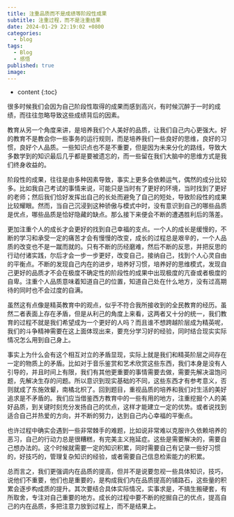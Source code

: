 ```yaml
---
title: 注重品质而不是成绩等阶段性成果
subtitle: 注重过程，而不是注重结果
date: 2024-01-29 22:19:02 +0800
categories:
  - blog
tags:
  - Blog
  - 感悟
published: true
image:
---
```

* content
{:toc}


很多时候我们会因为自己阶段性取得的成果而感到高兴，有时候沉醉于一时的成绩，而往往忽略导致这些成绩背后的因素。

教育从另一个角度来讲，是培养我们个人美好的品质，让我们自己内心更强大。好的教育不是教会你一些事务的运行规则，而是培养我们一些良好的思维，良好的习惯，良好个人品质。一些知识点也不是不重要，但是因为未来分化的路线，导致大多数学到的知识最后几乎都是要被遗忘的，而一些留在我们大脑中的思维方式是我们终身收益的。

阶段性的成果，往往是由多种因素导致，事实上更多会依赖运气，偶然的成分比较多。比如我自己考试的事情来说，可能只是当时有了更好的环境，当时找到了更好的老师；然后我们恰好发挥出自己的长处而避免了自己的短处，导致阶段性的成果比较耀眼。然而，当自己沉浸到这种骄傲与模式中时，没有意识到自己的哪些品质是优点，哪些品质是恰好隐藏的缺点。那么接下来便会不断的遭遇胜利后的落差。

更加注重个人的成长才会更好的找到自己幸福的支点。一个人的成长是缓慢的，不断的学习和承受一定的痛苦才会有慢慢的改变，成长的过程总是艰辛的，一个人品质的改变也不是一蹴而就的。只有不断的历经磨难，然后不断的反思，并把反思的行动付诸实践，尔后才会一步一步更好，改变自己，接纳自己，找到个人心灵自由的平衡点。不断的发现自己内在的进步，培养好习惯，培养好的思维模式，发现自己更好的品质才不会在极度不确定性的阶段性的成果中出现极度的亢奋或者极度的自卑。注重个人品质意味着知道自己的位置，知道自己处在什么地方，没有过高期待的同时也不会过度的自满。

虽然这有点像是精英教育中的观点，似乎不符合我所接收到的全民教育的经历。虽然二者表面上存在矛盾，但是从利己的角度上来看，这两者又十分的统一，我们教育的过程不就是我们希望成为一个更好的人吗？而且谁不想跨越阶层成为精英呢，我们的斗争精神需要在这上面体现出来，要充分学习好的经验，同时结合现实实际情况怎么用到自己身上。

事实上为什么会有这个相互对立的矛盾显现，实际上就是我们和精英阶层之间存在一定的物质上的矛盾。比如对于音乐鉴赏和艺术欣赏这些东西，我们本身是没有人引导的，并且时间上有限，我们有其他更重要的事情需要去做，需要先解决温饱问题，先解决生存的问题。所以意识到现实基础的不同，这些东西才有参考意义，否则就成了东施效颦，南橘北枳了。回到题目，重视品质的培养和我们对生活的美好追求是不矛盾的。我们应当借鉴西方教育中的一些有用的地方，注重挖掘个人的美好品质，到关键时刻充分发扬自己的优点，这样才能建立一定的优势。或者说找到适合自己并热爱的方向，并不断的努力，达到自己内心幸福的平衡点。

也许过程中确实会遇到一些非常棘手的难题，比如说非常难以克服许久依赖培养的恶习，自己的行动力总是很糟糕，有完美主义拖延症。这些是需要解决的，需要自己想办法的。这个时候就需要一定的知识积累，同时需要自己有记录一些好习惯的，好技巧的，管理复杂知识的经验，或者需要自己信息检索能力的积累。

总而言之，我们更强调内在品质的提高，但并不是说要忽视一些具体知识，技巧，说他们不重要，他们也是重要的，是构成我们内在品质提高的铺路石，这些量的积累会逐步构成质的提升。其次要结合具体实际情况，实事求是，不搞生搬硬套，有所取舍，专注对自己重要的地方。成长的过程中要不断的挖掘自己的优点，提高自己的内在品质，多把注意力放到过程上，而不是结果上。
